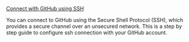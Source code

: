 [Connect with GitHub using SSH](https://rakeshjain-devops.medium.com/connect-with-github-using-ssh-bb1aeb48e869)

You can connect to GitHub using the Secure Shell Protocol (SSH), which provides a secure channel over an unsecured network.
This is a step by step guide to configure ssh connection with your GitHub account.